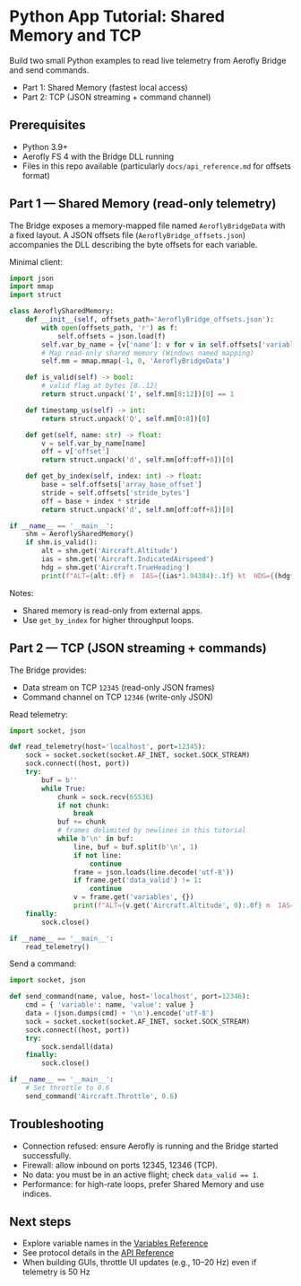 # Python App Tutorial: Shared Memory and TCP

Build two small Python examples to read live telemetry from Aerofly Bridge and send commands.

- Part 1: Shared Memory (fastest local access)
- Part 2: TCP (JSON streaming + command channel)

## Prerequisites

- Python 3.9+
- Aerofly FS 4 with the Bridge DLL running
- Files in this repo available (particularly `docs/api_reference.md` for offsets format)

## Part 1 — Shared Memory (read-only telemetry)

The Bridge exposes a memory-mapped file named `AeroflyBridgeData` with a fixed layout. A JSON offsets file (`AeroflyBridge_offsets.json`) accompanies the DLL describing the byte offsets for each variable.

Minimal client:

```python
import json
import mmap
import struct

class AeroflySharedMemory:
    def __init__(self, offsets_path='AeroflyBridge_offsets.json'):
        with open(offsets_path, 'r') as f:
            self.offsets = json.load(f)
        self.var_by_name = {v['name']: v for v in self.offsets['variables']}
        # Map read-only shared memory (Windows named mapping)
        self.mm = mmap.mmap(-1, 0, 'AeroflyBridgeData')

    def is_valid(self) -> bool:
        # valid flag at bytes [8..12)
        return struct.unpack('I', self.mm[8:12])[0] == 1

    def timestamp_us(self) -> int:
        return struct.unpack('Q', self.mm[0:8])[0]

    def get(self, name: str) -> float:
        v = self.var_by_name[name]
        off = v['offset']
        return struct.unpack('d', self.mm[off:off+8])[0]

    def get_by_index(self, index: int) -> float:
        base = self.offsets['array_base_offset']
        stride = self.offsets['stride_bytes']
        off = base + index * stride
        return struct.unpack('d', self.mm[off:off+8])[0]

if __name__ == '__main__':
    shm = AeroflySharedMemory()
    if shm.is_valid():
        alt = shm.get('Aircraft.Altitude')
        ias = shm.get('Aircraft.IndicatedAirspeed')
        hdg = shm.get('Aircraft.TrueHeading')
        print(f"ALT={alt:.0f} m  IAS={(ias*1.94384):.1f} kt  HDG={(hdg*180/3.14159265):.0f}°  t={shm.timestamp_us()}µs")
```

Notes:
- Shared memory is read-only from external apps.
- Use `get_by_index` for higher throughput loops.

## Part 2 — TCP (JSON streaming + commands)

The Bridge provides:
- Data stream on TCP `12345` (read-only JSON frames)
- Command channel on TCP `12346` (write-only JSON)

Read telemetry:

```python
import socket, json

def read_telemetry(host='localhost', port=12345):
    sock = socket.socket(socket.AF_INET, socket.SOCK_STREAM)
    sock.connect((host, port))
    try:
        buf = b''
        while True:
            chunk = sock.recv(65536)
            if not chunk:
                break
            buf += chunk
            # frames delimited by newlines in this tutorial
            while b'\n' in buf:
                line, buf = buf.split(b'\n', 1)
                if not line:
                    continue
                frame = json.loads(line.decode('utf-8'))
                if frame.get('data_valid') != 1:
                    continue
                v = frame.get('variables', {})
                print(f"ALT={v.get('Aircraft.Altitude', 0):.0f} m  IAS={(v.get('Aircraft.IndicatedAirspeed', 0)*1.94384):.1f} kt")
    finally:
        sock.close()

if __name__ == '__main__':
    read_telemetry()
```

Send a command:

```python
import socket, json

def send_command(name, value, host='localhost', port=12346):
    cmd = { 'variable': name, 'value': value }
    data = (json.dumps(cmd) + '\n').encode('utf-8')
    sock = socket.socket(socket.AF_INET, socket.SOCK_STREAM)
    sock.connect((host, port))
    try:
        sock.sendall(data)
    finally:
        sock.close()

if __name__ == '__main__':
    # Set throttle to 0.6
    send_command('Aircraft.Throttle', 0.6)
```

## Troubleshooting

- Connection refused: ensure Aerofly is running and the Bridge started successfully.
- Firewall: allow inbound on ports 12345, 12346 (TCP).
- No data: you must be in an active flight; check `data_valid == 1`.
- Performance: for high-rate loops, prefer Shared Memory and use indices.

## Next steps

- Explore variable names in the [Variables Reference](variables_reference.md)
- See protocol details in the [API Reference](api_reference.md)
- When building GUIs, throttle UI updates (e.g., 10–20 Hz) even if telemetry is 50 Hz
